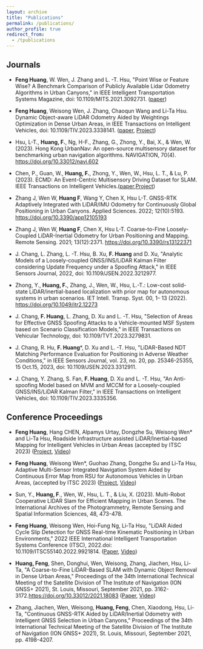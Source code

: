 ```yaml
---
layout: archive
title: "Publications"
permalink: /publications/
author_profile: true
redirect_from:
  - /tpublications
---
```


## Journals

* **Feng Huang**, W. Wen, J. Zhang and L. -T. Hsu, "Point Wise or Feature Wise? A Benchmark Comparison of Publicly Available Lidar Odometry Algorithms in Urban Canyons," in IEEE Intelligent Transportation Systems Magazine, doi: 10.1109/MITS.2021.3092731. ([paper](https://ieeexplore.ieee.org/document/9748891))

* **Feng Huang**, Weisong Wen, J. Zhang, Chaoqun Wang and Li-Ta Hsu. Dynamic Object-aware LiDAR Odometry Aided by Weightings Optimization in Dense Urban Areas, in IEEE Transactions on Intelligent Vehicles, doi: 10.1109/TIV.2023.3338141. ([paper](https://ieeexplore.ieee.org/document/10337805), [Project](https://github.com/DarrenWong/code_for_dynaLO))

* Hsu, L-T., **Huang, F.**, Ng, H-F., Zhang, G., Zhong, Y., Bai, X., & Wen, W. (2023). Hong Kong UrbanNav: An open-source multisensory dataset for benchmarking urban navigation algorithms. NAVIGATION, 70(4). https://doi.org/10.33012/navi.602

* Chen, P., Guan, W., **Huang, F.**, Zhong, Y., Wen, W., Hsu, L. T., & Lu, P. (2023). ECMD: An Event-Centric Multisensory Driving Dataset for SLAM. IEEE Transactions on Intelligent Vehicles.([paper](https://ieeexplore.ieee.org/abstract/document/10342726),[Project](https://arclab-hku.github.io/ecmd/)) 

* Zhang J, Wen W, **Huang F**, Wang Y, Chen X, Hsu L-T. GNSS-RTK Adaptively Integrated with LiDAR/IMU Odometry for Continuously Global Positioning in Urban Canyons. Applied Sciences. 2022; 12(10):5193. https://doi.org/10.3390/app12105193 

* Zhang J, Wen W, **Huang F**, Chen X, Hsu L-T. Coarse-to-Fine Loosely-Coupled LiDAR-Inertial Odometry for Urban Positioning and Mapping. Remote Sensing. 2021; 13(12):2371. https://doi.org/10.3390/rs13122371

* J. Chang, L. Zhang, L. -T. Hsu, B. Xu, **F. Huang** and D. Xu, "Analytic Models of a Loosely-coupled GNSS/INS/LiDAR Kalman Filter considering Update Frequency under a Spoofing Attack," in IEEE Sensors Journal, 2022, doi: 10.1109/JSEN.2022.3212977.

* Zhong, Y., **Huang, F.**, Zhang, J., Wen, W., Hsu, L.-T.: Low-cost solid-state LiDAR/inertial-based localization with prior map for autonomous systems in urban scenarios. IET Intell. Transp. Syst. 00, 1– 13 (2022). https://doi.org/10.1049/itr2.12273

* J. Chang, **F. Huang**, L. Zhang, D. Xu and L. -T. Hsu, "Selection of Areas for Effective GNSS Spoofing Attacks to a Vehicle-mounted MSF System based on Scenario Classification Models," in IEEE Transactions on Vehicular Technology, doi: 10.1109/TVT.2023.3279831.

*	J. Chang, R. Hu, **F. Huang***, D. Xu and L. -T. Hsu, "LiDAR-Based NDT Matching Performance Evaluation for Positioning in Adverse Weather Conditions," in IEEE Sensors Journal, vol. 23, no. 20, pp. 25346-25355, 15 Oct.15, 2023, doi: 10.1109/JSEN.2023.3312911.

*	J. Chang, Y. Zhang, S. Fan, **F. Huang**, D. Xu and L. -T. Hsu, "An Anti-spoofing Model based on MVM and MCCM for a Loosely-coupled GNSS/INS/LiDAR Kalman Filter," in IEEE Transactions on Intelligent Vehicles, doi: 10.1109/TIV.2023.3335356.

## Conference Proceedings 

* **Feng Huang**, Hang CHEN, Alpamys Urtay, Dongzhe Su, Weisong Wen* and Li-Ta Hsu, Roadside Infrastructure assisted LiDAR/Inertial-based Mapping for Intelligent Vehicles in Urban Areas (accepted by ITSC 2023) ([Project](https://github.com/DarrenWong/RSI-aided_LIO), [Video](https://youtu.be/qan46m3gczo))

* **Feng Huang**, Weisong Wen*, Guohao Zhang, Dongzhe Su and Li-Ta Hsu, Adaptive Multi-Sensor Integrated Navigation System Aided by Continuous Error Map from RSU for Autonomous Vehicles in Urban Areas, (accepted by ITSC 2023) ([Project](https://github.com/DarrenWong/continuous_error_map), [Video](https://youtu.be/6iRHJKm1LQc))

* Sun, Y., **Huang, F**., Wen, W., Hsu, L. T., & Liu, X. (2023). Multi-Robot Cooperative LIDAR Slam for Efficient Mapping in Urban Scenes. The International Archives of the Photogrammetry, Remote Sensing and Spatial Information Sciences, 48, 473-478.

* **Feng Huang**, Weisong Wen, Hoi-Fung Ng, Li-Ta Hsu, "LiDAR Aided Cycle Slip Detection for GNSS Real-time Kinematic Positioning in Urban Environments," 2022 IEEE International Intelligent Transportation Systems Conference (ITSC), 2022.doi: 10.1109/ITSC55140.2022.9921814. ([Paper](https://ieeexplore.ieee.org/abstract/document/9921814), [Video](https://youtu.be/Ys4xCbN9h1s))

* **Huang, Feng**, Shen, Donghui, Wen, Weisong, Zhang, Jiachen, Hsu, Li-Ta, "A Coarse-to-Fine LiDAR-Based SLAM with Dynamic Object Removal in Dense Urban Areas," Proceedings of the 34th International Technical Meeting of the Satellite Division of The Institute of Navigation (ION GNSS+ 2021), St. Louis, Missouri, September 2021, pp. 3162-3172.https://doi.org/10.33012/2021.18083 ([Paper](https://www.ion.org/publications/abstract.cfm?articleID=18083), [Video](https://youtu.be/X_t4EDOdKMY))

* Zhang, Jiachen, Wen, Weisong, **Huang, Feng**, Chen, Xiaodong, Hsu, Li-Ta, "Continuous GNSS-RTK Aided by LiDAR/Inertial Odometry with Intelligent GNSS Selection in Urban Canyons," Proceedings of the 34th International Technical Meeting of the Satellite Division of The Institute of Navigation (ION GNSS+ 2021), St. Louis, Missouri, September 2021, pp. 4198-4207.




